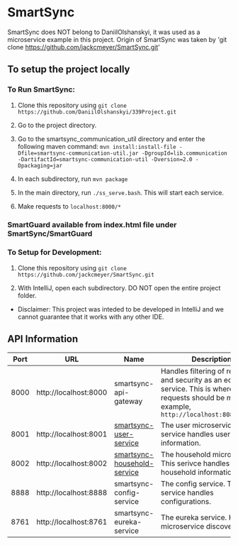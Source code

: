 # SmartSync
SmartSync does NOT belong to DaniilOlshanskyi, it was used as a microservice example in this project. Origin of SmartSync was taken by 'git clone https://github.com/jackcmeyer/SmartSync.git' 

## To setup the project locally

### To Run SmartSync: 

1. Clone this repository using `git clone https://github.com/DaniilOlshanskyi/339Project.git`

2. Go to the project directory.

3. Go to the smartsync_communication_util directory and enter the following maven command:
  `mvn install:install-file -Dfile=smartsync-communication-util.jar -DgroupId=lib.communication -DartifactId=smartsync-communication-util -Dversion=2.0 -Dpackaging=jar`

4. In each subdirectory, run `mvn package`

5. In the main directory, run `./ss_serve.bash`. This will start each service. 

6. Make requests to `localhost:8000/*`

### SmartGuard available from index.html file under SmartSync/SmartGuard

### To Setup for Development: 

1. Clone this repository using `git clone https://github.com/jackcmeyer/SmartSync.git`

2. With IntelliJ, open each subdirectory. DO NOT open the entire project folder.

* Disclaimer: This project was inteded to be developed in IntelliJ and we cannot guarantee that it works with any other IDE.


## API Information

| Port | URL                   | Name                     | Description                                                                                                                                           |   |
|------|-----------------------|--------------------------|-------------------------------------------------------------------------------------------------------------------------------------------------------|---|
| 8000 | http://localhost:8000 | smartsync-api-gateway    | Handles filtering of requests and security as an edge service. This is where all requests should be made. For example, `http://localhost:8080/users/` |   |
| 8001 | http://localhost:8001 | [smartsync-user-service](https://github.com/jackcmeyer/SmartSync/tree/master/smartsync-user-service)   | The user microservice. This service handles user information.                                                                                         |   |
| 8002 | http://localhost:8002 | [smartsync-household-service](https://github.com/jackcmeyer/SmartSync/tree/master/smartsync-household-service) | The household microservice. This serivce handles household information | |
| 8888 | http://localhost:8888 | smartsync-config-service | The config service. This service handles configurations.                                                                                              |   |
| 8761 | http://localhost:8761 | smartsync-eureka-service | The eureka service. Handles microservice discovery.    
